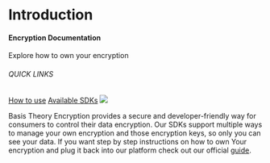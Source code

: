 # Introduction
<aside class="header-intro-box">
    <span>
        <h4>Encryption Documentation</h4>
        <p class="header-intro-body2-font">Explore how to own your encryption</p>
        <h6>QUICK LINKS</h6>
        <span class="intro-quick-links">
            <a href="#how-to-use">How to use</a>
            <a href="#available-provider-sdks">Available SDKs</a>
        </span>
    </span>
    <img src="/images/encryption-intro.svg"/>
</aside>

Basis Theory Encryption provides a secure and developer-friendly way for consumers to control their data encryption.
Our SDKs support multiple ways to manage your own encryption and those encryption keys, so only you can see your data.
If you want step by step instructions on how to own Your encryption and plug it back into our platform check out our official [guide](https://guides.basistheory.com/guides/own-your-encryption-keys/).
